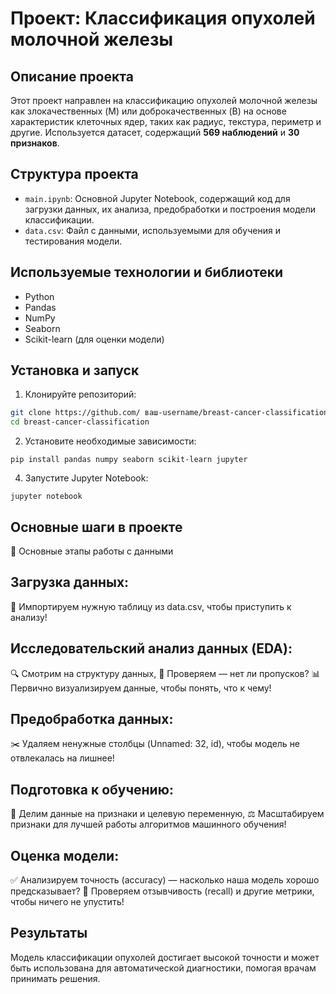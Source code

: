 # Проект: Классификация опухолей молочной железы

## Описание проекта

Этот проект направлен на классификацию опухолей молочной железы как злокачественных (M) или доброкачественных (B) на основе характеристик клеточных ядер, таких как радиус, текстура, периметр и другие. Используется датасет, содержащий **569 наблюдений** и **30 признаков**.

## Структура проекта

- `main.ipynb`: Основной Jupyter Notebook, содержащий код для загрузки данных, их анализа, предобработки и построения модели классификации.
- `data.csv`: Файл с данными, используемыми для обучения и тестирования модели.

## Используемые технологии и библиотеки

- Python
- Pandas
- NumPy
- Seaborn
- Scikit-learn (для оценки модели)

## Установка и запуск

1. Клонируйте репозиторий:

```bash
git clone https://github.com/ ваш-username/breast-cancer-classification.git
cd breast-cancer-classification
```
2. Установите необходимые зависимости:
```
pip install pandas numpy seaborn scikit-learn jupyter
```

4. Запустите Jupyter Notebook:
```
jupyter notebook
```

## Основные шаги в проекте

🚀 Основные этапы работы с данными
## Загрузка данных:
📂 Импортируем нужную таблицу из data.csv, чтобы приступить к анализу!

## Исследовательский анализ данных (EDA):
🔍 Смотрим на структуру данных,
👀 Проверяем — нет ли пропусков?
📊 Первично визуализируем данные, чтобы понять, что к чему!

## Предобработка данных:
✂️ Удаляем ненужные столбцы (Unnamed: 32, id), чтобы модель не отвлекалась на лишнее!

## Подготовка к обучению:
🧬 Делим данные на признаки и целевую переменную,
⚖️ Масштабируем признаки для лучшей работы алгоритмов машинного обучения!

## Оценка модели:
✅ Анализируем точность (accuracy) — насколько наша модель хорошо предсказывает?
🔄 Проверяем отзывчивость (recall) и другие метрики, чтобы ничего не упустить!

## Результаты
Модель классификации опухолей достигает высокой точности и может быть использована для автоматической диагностики, помогая врачам принимать решения.


